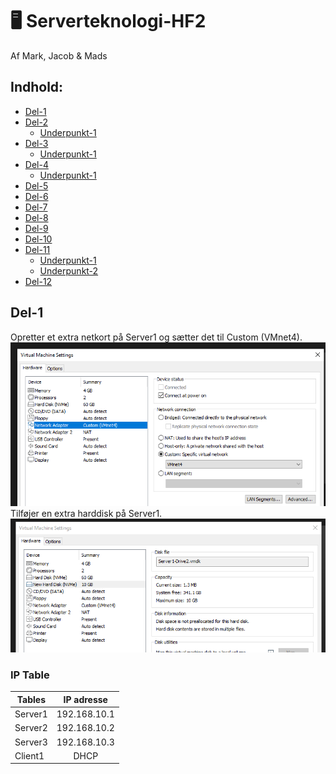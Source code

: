 # :desktop_computer: Serverteknologi-HF2

Af Mark, Jacob & Mads

## Indhold:
* [Del-1](#Del-1)
* [Del-2](#)
	* [Underpunkt-1](#)
* [Del-3](#)
	* [Underpunkt-1](#)
* [Del-4](#)
	* [Underpunkt-1](#)
* [Del-5](#)
* [Del-6](#)
* [Del-7](#)
* [Del-8](#)
* [Del-9](#)
* [Del-10](#)
* [Del-11](#)
	* [Underpunkt-1](#)
	* [Underpunkt-2](#)
* [Del-12](#)

## Del-1
Opretter et extra netkort på Server1 og sætter det til Custom (VMnet4).
![vmware-vmnet4](images/vmware-vmnet4.png)
<br/>
Tilføjer en extra harddisk på Server1.
![vmware-drive2](images/vmware-drive2.png)
### IP Table
| Tables        | IP adresse    |
| ------------- |:-------------:|
| Server1       | 192.168.10.1  |
| Server2       | 192.168.10.2  |
| Server3       | 192.168.10.3  |
| Client1       | DHCP          |
